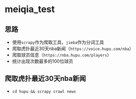 # meiqia_test

## 思路
- 使用`scrapy`作为爬取工具，`jieba`作为分词工具
- 爬取虎扑最近30天nba新闻（`https://voice.hupu.com/nba`）
- 爬取球员信息（`https://nba.hupu.com/players`）
- 统计出现次数最多的100位球员

## 爬取虎扑最近30天nba新闻
- `cd hupu && scrapy crawl news`
